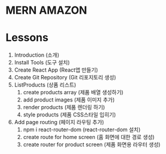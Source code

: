 # MERN AMAZON

# Lessons

1. Introduction (소개)
2. Install Tools (도구 설치)
3. Create React App (React앱 만들기)
4. Create Git Repository (Git 리포지토리 생성)
5. ListProducts (상품 리스트)
   1. create products array (제품 배열 생성하기)
   2. add product images (제품 이미지 추가)
   3. render products (제품 렌더링 하기)
   4. style products (제품 CSS스타일 입히기)
6. Add page routing (페이지 라우팅 추가)
   1. npm i react-router-dom (react-router-dom 설치)
   2. create route for home screen (홈 화면에 대한 경로 생성)
   3. create router for product screen (제품 화면용 라우터 생성)

